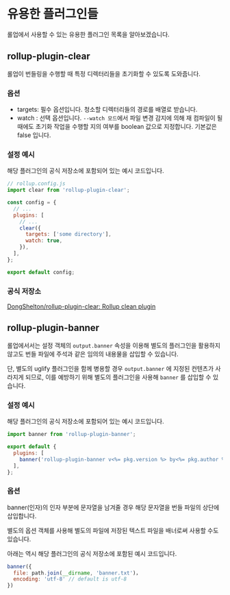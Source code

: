 # 유용한 플러그인들

롤업에서 사용할 수 있는 유용한 플러그인 목록을 알아보겠습니다.

## rollup-plugin-clear

롤업이 번들링을 수행할 때 특정 디렉터리들을 초기화할 수 있도록 도와줍니다.

### 옵션

- targets: 필수 옵션입니다. 청소할 디렉터리들의 경로를 배열로 받습니다.
- watch : 선택 옵션입니다. `--watch 모드`에서 파일 변경 감지에 의해 재 컴파일이 될 때에도 초기화 작업을 수행할 지의 여부를 boolean 값으로 지정합니다. 기본값은 false 입니다.

### 설정 예시

해당 플러그인의 공식 저장소에 포함되어 있는 예시 코드입니다.

```js
// rollup.config.js
import clear from 'rollup-plugin-clear';

const config = {
  // ...
  plugins: [
    // ...
    clear({
      targets: ['some directory'],
      watch: true,
    }),
  ],
};

export default config;
```

### 공식 저장소

[DongShelton/rollup-plugin-clear: Rollup clean plugin](https://github.com/DongShelton/rollup-plugin-clear)

## rollup-plugin-banner

롤업에서서는 설정 객체의 `output.banner` 속성을 이용해 별도의 플러그인을 활용하지 않고도 번들 파일에 주석과 같은 임의의 내용물을 삽입할 수 있습니다.

단, 별도의 uglify 플러그인을 함께 병용할 경우 `output.banner` 에 지정된 컨텐츠가 사라지게 되므로, 이를 예방하기 위해 별도의 플러그인을 사용해 `banner` 를 삽입할 수 있습니다.

### 설정 예시

해당 플러그인의 공식 저장소에 포함되어 있는 예시 코드입니다.

```js
import banner from 'rollup-plugin-banner';

export default {
  plugins: [
    banner('rollup-plugin-banner v<%= pkg.version %> by<%= pkg.author %>'),
  ],
};
```

### 옵션

banner(인자)의 인자 부분에 문자열을 남겨줄 경우 해당 문자열을 번들 파일의 상단에 삽입합니다.

별도의 옵션 객체를 사용해 별도의 파일에 저장된 텍스트 파일을 배너로써 사용할 수도 있습니다.

아래는 역시 해당 플러그인의 공식 저장소에 포함된 예시 코드입니다.

```js
banner({
  file: path.join(__dirname, 'banner.txt')，
  encoding: 'utf-8' // default is utf-8
})
```
